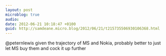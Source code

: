 ```yaml
---
layout: post
microblog: true
audio: 
date: 2012-06-21 10:18:47 +0100
guid: http://samdeane.micro.blog/2012/06/21/t215735506930106368.html
---
```

@peternlewis given the trajectory of MS and Nokia, probably better to just let MS buy them and cock it up further
